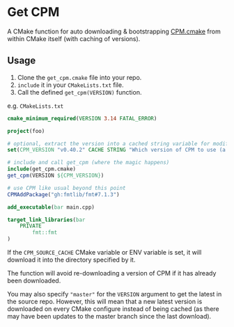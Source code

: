 # Get CPM

A CMake function for auto downloading & bootstrapping [CPM.cmake](https://github.com/cpm-cmake/CPM.cmake) from within CMake itself (with caching of versions).

## Usage

1. Clone the `get_cpm.cmake` file into your repo.
2. `include` it in your `CMakeLists.txt` file. 
3. Call the defined `get_cpm(VERSION)` function.

e.g. `CMakeLists.txt`
```CMake
cmake_minimum_required(VERSION 3.14 FATAL_ERROR)

project(foo)

# optional, extract the version into a cached string variable for modification by other projects that want to include this one
set(CPM_VERSION "v0.40.2" CACHE STRING "Which version of CPM to use (a git tag or \"master\")")

# include and call get_cpm (where the magic happens)
include(get_cpm.cmake)
get_cpm(VERSION ${CPM_VERSION})

# use CPM like usual beyond this point
CPMAddPackage("gh:fmtlib/fmt#7.1.3")

add_executable(bar main.cpp)

target_link_libraries(bar
	PRIVATE
		fmt::fmt
)
```

If the `CPM_SOURCE_CACHE` CMake variable or ENV variable is set, it will download it into the directory specified by it.

The function will avoid re-downloading a version of CPM if it has already been downloaded.

You may also specify `"master"` for the `VERSION` argument to get the latest in the source repo. However, this will mean that a new latest version is downloaded on every CMake configure instead of being cached (as there may have been updates to the master branch since the last download).
